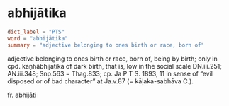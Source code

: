 # abhijātika

``` toml
dict_label = "PTS"
word = "abhijātika"
summary = "adjective belonging to ones birth or race, born of"
```

adjective belonging to ones birth or race, born of, being by birth; only in cpd. kaṇhâbhijātika of dark birth, that is, low in the social scale DN.iii.251; AN.iii.348; Snp.563 = Thag.833; cp. Ja P T S. 1893, 11 in sense of “evil disposed or of bad character” at Ja.v.87 (= kāḷaka\-sabhāva C.).

fr. abhijāti

